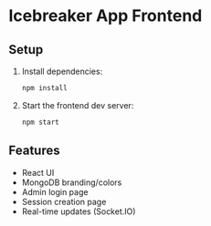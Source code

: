 # Icebreaker App Frontend

## Setup

1. Install dependencies:
   ```bash
   npm install
   ```
2. Start the frontend dev server:
   ```bash
   npm start
   ```

## Features
- React UI
- MongoDB branding/colors
- Admin login page
- Session creation page
- Real-time updates (Socket.IO)
